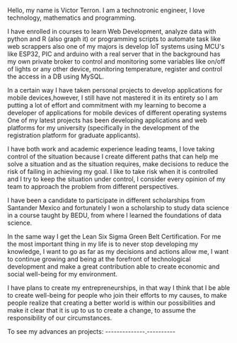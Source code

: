 Hello, my name is Victor Terron.
I am a technotronic engineer, I love technology, mathematics and programming.

I have enrolled in courses to learn Web Development, analyze data with python and R (also graph it) or programming scripts to automate task like web scrappers also one of my majors is develop IoT systems using MCU's like ESP32, PIC and arduino with a real server that in the background has my own private broker to control and monitoring some variables like on/off of lights or any other device, monitoring temperature, register and control the access in a DB using MySQL.

In a certain way I have taken personal projects to develop applications for mobile devices,however, I still have not mastered it in its entirety so I am putting a lot of effort and commitment with my learning to become a developer of applications for mobile devices of different operating systems One of my latest projects has been developing applications and web platforms for my university (specifically in the development of the registration platform for graduate applicants).

I have both work and academic experience leading teams, I love taking control of the situation because I create different paths that can help me solve a situation and as the situation requires, make decisions to reduce the risk of failing in achieving my goal. I like to take risk when it is controlled and I try to keep the situation under control, I consider every opinion of my team to approach the problem from different perspectives.

I have been a candidate to participate in different scholarships from Santander Mexico and fortunately I won a scholarship to study data science in a course taught by BEDU, from where I learned the foundations of data science.

In the same way I get the Lean Six Sigma Green Belt Certification.
For me the most important thing in my life is to never stop developing my knowledge, I want to go as far as my decisions and actions allow me, I want to continue growing and being at the forefront of technological development and make a great contribution able to create economic and social well-being for my environment.

I have plans to create my entrepreneurships, in that way I think that I be able to create well-being for people who join their efforts to my causes, to make people realize that creating a better world is within our possibilities and make it clear that it is up to us to create a change, to assume the responsibility of our circumstances.

To see my advances an projects: --------------.----------
